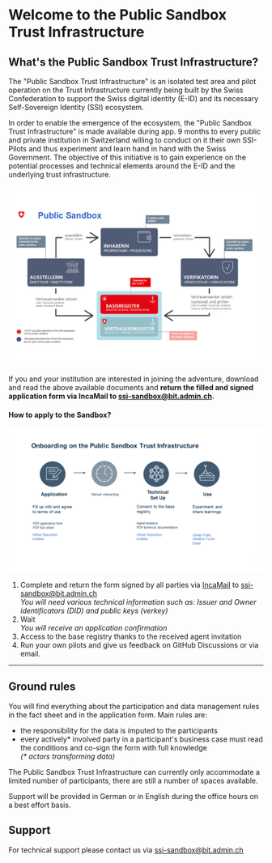 # Welcome to the Public Sandbox Trust Infrastructure

## What's the Public Sandbox Trust Infrastructure?
The "Public Sandbox Trust Infrastructure" is an isolated test area and pilot operation on the Trust Infrastructure currently being built by the Swiss Confederation to support the Swiss digital identity (E-ID) and its necessary Self-Sovereign Identity (SSI) ecosystem.

In order to enable the emergence of the ecosystem, the "Public Sandbox Trust Infrastructure" is made available during app. 9 months to every public and private institution in Switzerland willing to conduct on it their own SSI-Pilots and thus experiment and learn hand in hand with the Swiss Government. The objective of this initiative is to gain experience on the potential processes and technical elements around the E-ID and the underlying trust infrastructure.

![Overview](images/overview_sandbox.jpg)

If you and your institution are interested in joining the adventure, download and read the above available documents and **return the filled and signed application form via IncaMail to ssi-sandbox@bit.admin.ch.**


#### How to apply to the Sandbox?

<img src="images/PS_onboarding-process-illustration.png" alt="Onboarding Illustration" title="Onboarding Illustration" width=768>

1. Complete and return the form signed by all parties via [IncaMail](https://www.incamail.com/) to ssi-sandbox@bit.admin.ch  
*You will need various technical information such as: Issuer and Owner identificators (DID) and public keys (verkey)*
3. Wait  
*You will receive an application confirmation*
5. Access to the base registry thanks to the received agent invitation
6. Run your own pilots and give us feedback on GitHub Discussions or via email.

- - - -

## Ground rules
You will find everything about the participation and data management rules in the fact sheet and in the application form. Main rules are:

* the responsibility for the data is imputed to the participants 
* every actively* involved party in a participant's business case must read the conditions and co-sign the form with full knowledge  
*(\* actors transforming data)*

The Public Sandbox Trust Infrastructure can currently only accommodate a limited number of participants, there are still a number of spaces available.

Support will be provided in German or in English during the office hours on a best effort basis.

## Support
For technical support please contact us via ssi-sandbox@bit.admin.ch
